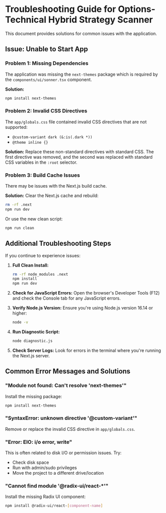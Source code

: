 # Troubleshooting Guide for Options-Technical Hybrid Strategy Scanner

This document provides solutions for common issues with the application.

## Issue: Unable to Start App

### Problem 1: Missing Dependencies
The application was missing the `next-themes` package which is required by the `components/ui/sonner.tsx` component.

**Solution:**
```bash
npm install next-themes
```

### Problem 2: Invalid CSS Directives
The `app/globals.css` file contained invalid CSS directives that are not supported:
- `@custom-variant dark (&:is(.dark *))`
- `@theme inline {}`

**Solution:**
Replace these non-standard directives with standard CSS. The first directive was removed, and the second was replaced with standard CSS variables in the `:root` selector.

### Problem 3: Build Cache Issues
There may be issues with the Next.js build cache.

**Solution:**
Clear the Next.js cache and rebuild:
```bash
rm -rf .next
npm run dev
```

Or use the new clean script:
```bash
npm run clean
```

## Additional Troubleshooting Steps

If you continue to experience issues:

1. **Full Clean Install:**
   ```bash
   rm -rf node_modules .next
   npm install
   npm run dev
   ```

2. **Check for JavaScript Errors:**
   Open the browser's Developer Tools (F12) and check the Console tab for any JavaScript errors.

3. **Verify Node.js Version:**
   Ensure you're using Node.js version 16.14 or higher:
   ```bash
   node -v
   ```

4. **Run Diagnostic Script:**
   ```bash
   node diagnostic.js
   ```

5. **Check Server Logs:**
   Look for errors in the terminal where you're running the Next.js server.

## Common Error Messages and Solutions

### "Module not found: Can't resolve 'next-themes'"
Install the missing package:
```bash
npm install next-themes
```

### "SyntaxError: unknown directive '@custom-variant'"
Remove or replace the invalid CSS directive in `app/globals.css`.

### "Error: EIO: i/o error, write"
This is often related to disk I/O or permission issues. Try:
- Check disk space
- Run with admin/sudo privileges
- Move the project to a different drive/location

### "Cannot find module '@radix-ui/react-*'"
Install the missing Radix UI component:
```bash
npm install @radix-ui/react-[component-name]
```